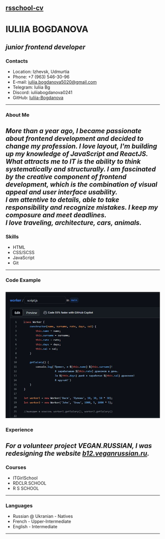 [rsschool-cv](https://github.com/rolling-scopes-school/tasks/blob/master/tasks/cv/cv.md#%D1%81%D0%BE%D0%B4%D0%B5%D1%80%D0%B6%D0%B0%D0%BD%D0%B8%D0%B5-cv)  
---  

# **IULIIA BOGDANOVA**  
## *junior frontend developer*  
### **Contacts**  
- Location: Izhevsk, Udmurtia  
- Phone: +7 (963) 546-30-96  
- E-mail: iuliia.bogdanova5020@gmail.com  
- Telegram: Iuliia Bg  
- Discord: iuliiabogdanova0241
- GitHub: [Iuliia-Bogdanova](https://github.com/Iuliia-Bogdanova)  
---  
### **About Me**  
*More than a year ago, I became passionate about frontend development and decided to change my profession. I love layout, I'm building up my knowledge of JavaScript and ReactJS.*  
*What attracts me to IT is the ability to think systematically and structurally. I am fascinated by the creative component of frontend development, which is the combination of visual appeal and user interface usability.*  
*I am attentive to details, able to take responsibility and recognize mistakes. I keep my composure and meet deadlines.  
I love traveling, architecture, cars, animals.*  
---  
### **Skills**  
- HTML  
- CSS/SCSS  
- JavaScript  
- Git  
---  
### **Code Example**  
![Alt code](worker.JPG)  
---  
### **Experience**  
*For a volunteer project VEGAN.RUSSIAN, I was redesigning the website [b12.veganrussian.ru](https://b12.veganrussian.ru/).*  
---  
### **Courses**  
- ITGirlSchool  
- RDCLR.SCHOOL  
- R S SCHOOL  
---  
### **Languages**  
- Russian @ Ukranian - Natives  
- French - Upper-Intermediate  
- English - Intermediate  
---  




